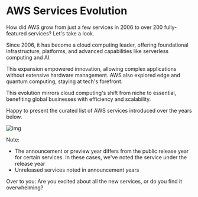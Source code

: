 # AWS Services Evolution

How did AWS grow from just a few services in 2006 to over 200 fully-featured services? Let's take a look.

Since 2006, it has become a cloud computing leader, offering foundational infrastructure, platforms, and advanced capabilities like serverless computing and AI.

This expansion empowered innovation, allowing complex applications without extensive hardware management. AWS also explored edge and quantum computing, staying at tech's forefront.

This evolution mirrors cloud computing's shift from niche to essential, benefiting global businesses with efficiency and scalability.

Happy to present the curated list of AWS services introduced over the years below.

![img](https://substackcdn.com/image/fetch/w_1456,c_limit,f_auto,q_auto:good,fl_progressive:steep/https%3A%2F%2Fsubstack-post-media.s3.amazonaws.com%2Fpublic%2Fimages%2Fbb384f75-2fbb-4c5b-9d5e-b97557d02f33_1572x1894.png)

Note:

- The announcement or preview year differs from the public release year for certain services. In these cases, we've noted the service under the release year
- Unreleased services noted in announcement years

Over to you: Are you excited about all the new services, or do you find it overwhelming?
